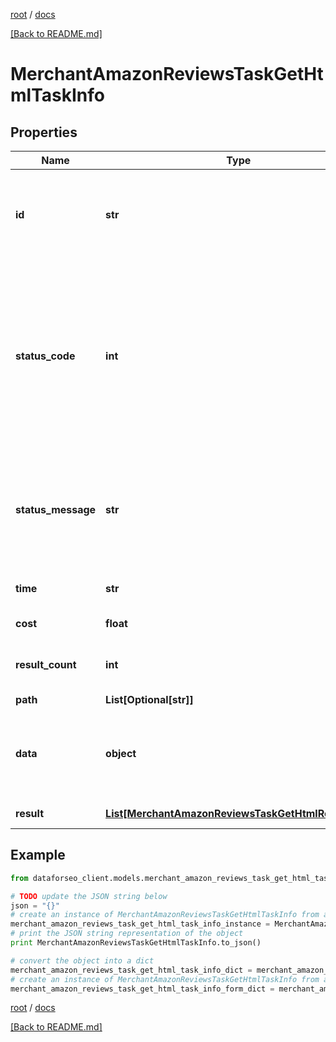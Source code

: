 [root](./../ "root") / [docs](./ "docs")

[[Back to README.md]](./../README.md "[Back to README.md]")

# MerchantAmazonReviewsTaskGetHtmlTaskInfo

## Properties

Name | Type | Description | Notes
------------ | ------------- | ------------- | -------------
**id** | **str** | task identifier unique task identifier in our system in the UUID format | [optional]
**status_code** | **int** | status code of the task generated by DataForSEO, can be within the following range: 10000-60000 you can find the full list of the response codes here | [optional]
**status_message** | **str** | informational message of the task you can find the full list of general informational messages here | [optional]
**time** | **str** | execution time, seconds | [optional]
**cost** | **float** | total tasks cost, USD | [optional]
**result_count** | **int** | number of elements in the result array | [optional]
**path** | **List[Optional[str]]** | URL path | [optional]
**data** | **object** | contains the same parameters that you specified in the POST request | [optional]
**result** | [**List[MerchantAmazonReviewsTaskGetHtmlResultInfo]**](MerchantAmazonReviewsTaskGetHtmlResultInfo.md) | array of results | [optional]

## Example

```python
from dataforseo_client.models.merchant_amazon_reviews_task_get_html_task_info import MerchantAmazonReviewsTaskGetHtmlTaskInfo

# TODO update the JSON string below
json = "{}"
# create an instance of MerchantAmazonReviewsTaskGetHtmlTaskInfo from a JSON string
merchant_amazon_reviews_task_get_html_task_info_instance = MerchantAmazonReviewsTaskGetHtmlTaskInfo.from_json(json)
# print the JSON string representation of the object
print MerchantAmazonReviewsTaskGetHtmlTaskInfo.to_json()

# convert the object into a dict
merchant_amazon_reviews_task_get_html_task_info_dict = merchant_amazon_reviews_task_get_html_task_info_instance.to_dict()
# create an instance of MerchantAmazonReviewsTaskGetHtmlTaskInfo from a dict
merchant_amazon_reviews_task_get_html_task_info_form_dict = merchant_amazon_reviews_task_get_html_task_info.from_dict(merchant_amazon_reviews_task_get_html_task_info_dict)
```

  

[root](./../ "root") / [docs](./ "docs")

[[Back to README.md]](./../README.md "[Back to README.md]")